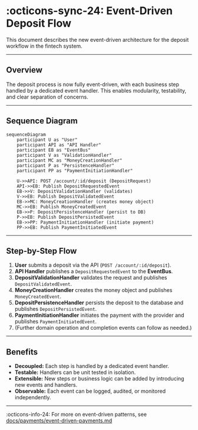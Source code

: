 # :octicons-sync-24: Event-Driven Deposit Flow

This document describes the new event-driven architecture for the deposit workflow in the fintech system.

---

## Overview

The deposit process is now fully event-driven, with each business step handled by a dedicated event handler. This enables modularity, testability, and clear separation of concerns.

---

## Sequence Diagram

```mermaid
sequenceDiagram
    participant U as "User"
    participant API as "API Handler"
    participant EB as "EventBus"
    participant V as "ValidationHandler"
    participant MC as "MoneyCreationHandler"
    participant P as "PersistenceHandler"
    participant PP as "PaymentInitiationHandler"

    U->>API: POST /account/:id/deposit (DepositRequest)
    API->>EB: Publish DepositRequestedEvent
    EB->>V: DepositValidationHandler (validates)
    V->>EB: Publish DepositValidatedEvent
    EB->>MC: MoneyCreationHandler (creates money object)
    MC->>EB: Publish MoneyCreatedEvent
    EB->>P: DepositPersistenceHandler (persist to DB)
    P->>EB: Publish DepositPersistedEvent
    EB->>PP: PaymentInitiationHandler (initiate payment)
    PP->>EB: Publish PaymentInitiatedEvent
```

---

## Step-by-Step Flow

1. **User** submits a deposit via the API (`POST /account/:id/deposit`).
2. **API Handler** publishes a `DepositRequestedEvent` to the **EventBus**.
3. **DepositValidationHandler** validates the request and publishes `DepositValidatedEvent`.
4. **MoneyCreationHandler** creates the money object and publishes `MoneyCreatedEvent`.
5. **DepositPersistenceHandler** persists the deposit to the database and publishes `DepositPersistedEvent`.
6. **PaymentInitiationHandler** initiates the payment with the provider and publishes `PaymentInitiatedEvent`.
7. (Further domain operation and completion events can follow as needed.)

---

## Benefits

- **Decoupled:** Each step is handled by a dedicated event handler.
- **Testable:** Handlers can be unit tested in isolation.
- **Extensible:** New steps or business logic can be added by introducing new events and handlers.
- **Observable:** Each event can be logged, audited, or monitored independently.

---

:octicons-info-24: For more on event-driven patterns, see [docs/payments/event-driven-payments.md](event-driven-payments.md)

